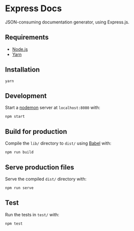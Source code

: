 # Express Docs
JSON-consuming documentation generator, using Express.js.

## Requirements
- [Node.js](https://nodejs.org/en/)
- [Yarn](https://yarnpkg.com/)

## Installation
```
yarn
```

## Development
Start a [nodemon](https://github.com/remy/nodemon) server at `localhost:8080` with:
```
npm start
```

## Build for production
Compile the `lib/` directory to `dist/` using [Babel](https://babeljs.io/) with:
```
npm run build
```

## Serve production files
Serve the compiled `dist/` directory with:
```
npm run serve
```

## Test
Run the tests in `test/` with:
```
npm test
```
